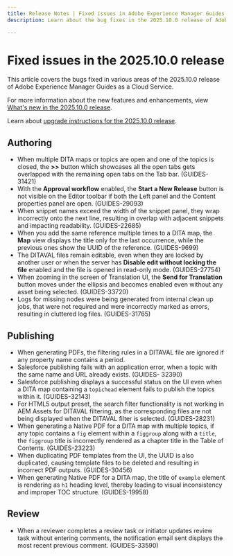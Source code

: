 ```yaml
---
title: Release Notes | Fixed issues in Adobe Experience Manager Guides, 2025.10.0 release
description: Learn about the bug fixes in the 2025.10.0 release of Adobe Experience Manager Guides as a Cloud Service.

---
```

# Fixed issues in the 2025.10.0 release 

This article covers the bugs fixed in various areas of the 2025.10.0 release of Adobe Experience Manager Guides as a Cloud Service.

For more information about the new features and enhancements, view [What's new in the 2025.10.0 release](whats-new-2025-10-0.md).

Learn about [upgrade instructions for the 2025.10.0 release](upgrade-instructions-2025-10-0.md).

## Authoring

- When multiple DITA maps or topics are open and one of the topics is closed, the **>>** button which showcases all the open tabs gets overlapped with the remaining open tabs on the Tab bar. (GUIDES-31421)
- With the **Approval workflow** enabled, the **Start a New Release** button is not visible on the Editor toolbar if both the Left panel and the Content properties panel are open. (GUIDES-29093)
- When snippet names exceed the width of the snippet panel, they wrap incorrectly onto the next line, resulting in overlap with adjacent snippets and impacting readability. (GUIDES-22685)
- When you add the same reference multiple times to a DITA map, the **Map** view displays the title only for the last occurrence, while the previous ones show the UUID of the reference. (GUIDES-9699)
- The DITAVAL files remain editable,  even when they are locked by another user or when the server has **Disable edit without locking the file** enabled and the file is opened in read-only mode. (GUIDES-27754)
- When zooming in the screen of Translation UI, the **Send for Translation** button moves under the ellipsis and becomes enabled even without any asset being selected. (GUIDES-33720)
- Logs for missing nodes were being generated from internal clean up jobs, that were not required and were incorrectly marked as errors, resulting in cluttered log files. (GUIDES-31765)


## Publishing

- When generating PDFs, the filtering rules in a DITAVAL file are ignored if any property name contains a period.
- Salesforce publishing fails with an application error, when a topic with the same name and URL already exists. (GUIDES- 32390)
- Salesforce publishing displays a successful status on the UI even when a DITA map containing a `topichead` element fails to publish the topics within it. (GUIDES-32143)
- For HTML5 output preset, the search filter functionality is not working in AEM Assets for DITAVAL filtering, as the corresponding files are not being displayed when the DITAVAL filter is selected. (GUIDES-28231)
- When generating a Native PDF for a DITA map with multiple topics, if any topic contains a `fig` element within a `figgroup` along with a `title`, the `figgroup` title is incorrectly rendered as a chapter title in the Table of Contents. (GUIDES-23223)
- When duplicating PDF templates from the UI, the UUID is also duplicated, causing template files to be deleted and resulting in incorrect PDF outputs. (GUIDES-30456)
- When generating Native PDF for a DITA map, the title of `example` element is rendering as `h1` heading level, thereby leading to visual inconsistency and improper TOC structure. (GUIDES-19958)

## Review

- When a reviewer completes a review task or initiator updates review task without entering comments, the notification email sent displays the most recent previous comment. (GUIDES-33590)



